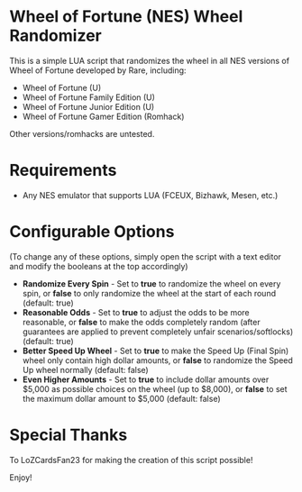 # Wheel of Fortune (NES) Wheel Randomizer

This is a simple LUA script that randomizes the wheel in all NES versions of Wheel of Fortune developed by Rare, including:
- Wheel of Fortune (U)
- Wheel of Fortune Family Edition (U)
- Wheel of Fortune Junior Edition (U)
- Wheel of Fortune Gamer Edition (Romhack)

Other versions/romhacks are untested.

# Requirements

- Any NES emulator that supports LUA (FCEUX, Bizhawk, Mesen, etc.)

# Configurable Options

(To change any of these options, simply open the script with a text editor and modify the booleans at the top accordingly)

- **Randomize Every Spin** - Set to **true** to randomize the wheel on every spin, or **false** to only randomize the wheel at the start of each round (default: true)
- **Reasonable Odds** - Set to **true** to adjust the odds to be more reasonable, or **false** to make the odds completely random (after guarantees are applied to prevent completely unfair scenarios/softlocks) (default: true)
- **Better Speed Up Wheel** - Set to **true** to make the Speed Up (Final Spin) wheel only contain high dollar amounts, or **false** to randomize the Speed Up wheel normally (default: false)
- **Even Higher Amounts** - Set to **true** to include dollar amounts over $5,000 as possible choices on the wheel (up to $8,000), or **false** to set the maximum dollar amount to $5,000 (default: false)

# Special Thanks

To LoZCardsFan23 for making the creation of this script possible!

Enjoy!
